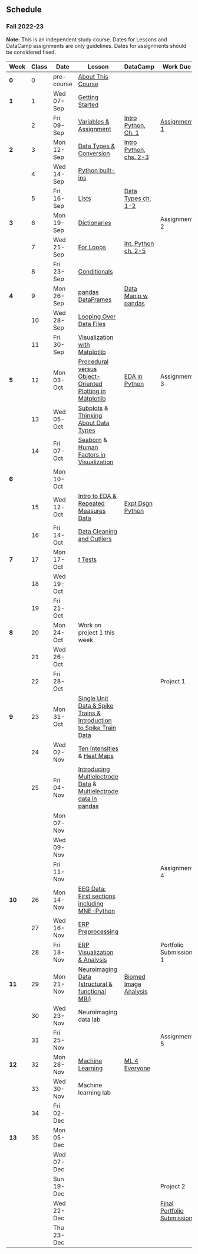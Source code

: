 ## Schedule
### Fall 2022-23

**Note:** This is an independent study course. Dates for Lessons and DataCamp assignments are only guidelines. Dates for assignments should be considered fixed.

| Week   | Class | Date       | Lesson                                                                                                                                                                                                  | DataCamp                                                                                       | Work Due                                                                                                          |
|--------|-------|------------|---------------------------------------------------------------------------------------------------------------------------------------------------------------------------------------------------------|------------------------------------------------------------------------------------------------|-------------------------------------------------------------------------------------------------------------------|
| **0**  | 0     | pre-course | [About This Course](https://neuraldatascience.io/1/why.html)                                                                                                                                            |                                                                                                |                                                                                                                   |
| **1**  | 1     | Wed 07-Sep | [Getting Started](https://neuraldatascience.io/2/learning_objectives.html)                                                                                                                              |                                                                                                |                                                                                                                   |
|        | 2     | Fri 09-Sep | [Variables & Assignment](https://neuraldatascience.io/3/variables-and-assignment.html)                                                                                                                  | [Intro Python, Ch. 1](https://learn.datacamp.com/courses/intro-to-python-for-data-science)     | [Assignment 1](https://dalpsychneuro.github.io/NESC_3505/Assignments/Assignment_1/Assignment_1)                   |
| **2**  | 3     | Mon 12-Sep | [Data Types & Conversion](https://neuraldatascience.io/3/types-conversion.html)                                                                                                                         | [Intro Python, chs. 2-3](https://learn.datacamp.com/courses/intro-to-python-for-data-science)  |                                                                                                                   |
|        | 4     | Wed 14-Sep | [Python built-ins](https://neuraldatascience.io/3/built-in.html)                                                                                                                                        |                                                                                                |                                                                                                                   |
|        | 5     | Fri 16-Sep | [Lists](https://neuraldatascience.io/3/lists.html)                                                                                                                                                      | [Data Types ch. 1-2](https://learn.datacamp.com/courses/data-types-for-data-science-in-python) |                                                                                                                   |
| **3**  | 6     | Mon 19-Sep | [Dictionaries](https://neuraldatascience.io/3/dictionaries.html)                                                                                                                                        |                                                                                                | Assignment 2                                                                                                      |
|        | 7     | Wed 21-Sep | [For Loops](https://neuraldatascience.io/3/for-loops.html)                                                                                                                                              | [Int. Python ch. 2-5](https://learn.datacamp.com/courses/intermediate-python)                  |                                                                                                                   |
|        | 8     | Fri 23-Sep | [Conditionals](https://neuraldatascience.io/3/conditionals.html)                                                                                                                                        |                                                                                                |                                                                                                                   |
| **4**  | 9     | Mon 26-Sep | [pandas DataFrames](https://neuraldatascience.io/3/pandas-dataframes.html)                                                                                                                              | [Data Manip w pandas](https://learn.datacamp.com/courses/data-manipulation-with-pandas)        |                                                                                                                   |
|        | 10    | Wed 28-Sep | [Looping Over Data Files](https://neuraldatascience.io/3/looping-data-files.html)                                                                                                                       |                                                                                                |                                                                                                                   |
|        | 11    | Fri 30-Sep | [Visualization with Matplotlib](https://neuraldatascience.io/visualization/plotting.html)                                                                                                               |                                                                                                |                                                                                                                   |
| **5**  | 12    | Mon 03-Oct | [Procedural versus Object-Oriented Plotting in Matplotlib](https://neuraldatascience.io/visualization/proc_vs_oo.html)                                                                                  | [EDA in Python](https://learn.datacamp.com/courses/exploratory-data-analysis-in-python)        | Assignment 3                                                                                                      |
|        | 13    | Wed 05-Oct |  [Subplots](https://neuraldatascience.io/visualization/subplots.html) & [Thinking About Data Types](https://neuraldatascience.io/visualization/plotting_types.html)                                     |                                                                                                |                                                                                                                   |
|        | 14    | Fri 07-Oct |  [Seaborn](https://neuraldatascience.io/visualization/seaborn.html) & [Human Factors in Visualization](https://neuraldatascience.io/visualization/human_factors.html)                                   |                                                                                                |                                                                                                                   |
| **6**  |       | Mon 10-Oct |                                                                                                                                                                                                         |                                                                                                |                                                                                                                   |
|        | 15    | Wed 12-Oct | [Intro to EDA & Repeated Measures Data](https://neuraldatascience.io/eda/introduction.html)                                                                                                             | [Expt Dsgn Python](https://learn.datacamp.com/courses/experimental-design-in-python)           |                                                                                                                   |
|        | 16    | Fri 14-Oct | [Data Cleaning and Outliers](https://neuraldatascience.io/eda/data_cleaning.html)                                                                                                                       |                                                                                                |                                                                                                                   |
| **7**  | 17    | Mon 17-Oct | [*t* Tests](https://neuraldatascience.io/eda/ttests.html)                                                                                                                                               |                                                                                                |                                                                                                                   |
|        | 18    | Wed 19-Oct |                                                                                                                                                                                                         |                                                                                                |                                                                                                                   |
|        | 19    | Fri 21-Oct |                                                                                                                                                                                                         |                                                                                                |                                                                                                                   |
| **8**  | 20    | Mon 24-Oct | Work on project 1 this week                                                                                                                                                                             |                                                                                                |                                                                                                                   |
|        | 21    | Wed 26-Oct |                                                                                                                                                                                                         |                                                                                                |                                                                                                                   |
|        | 22    | Fri 28-Oct |                                                                                                                                                                                                         |                                                                                                | Project 1                                                                                                         |
| **9**  | 23    | Mon 31-Oct | [Single Unit Data & Spike Trains & Introduction to Spike Train Data](https://neuraldatascience.io/single_unit/introduction.html)                                                                        |                                                                                                |                                                                                                                   |
|        | 24    | Wed 02-Nov | [Ten Intensities](https://neuraldatascience.io/single_unit/ten_intensities.html#) & [Heat Maps](https://neuraldatascience.io/single_unit/heat_maps.html)                                                |                                                                                                |                                                                                                                   |
|        | 25    | Fri 04-Nov | [Introducing Multielectrode Data](https://neuraldatascience.io/single_unit/intro_multielec_data.html) & [Multielectrode data in pandas](https://neuraldatascience.io/single_unit/pandas_multielec.html) |                                                                                                |                                                                                                                   |
|        |       | Mon 07-Nov |                                                                                                                                                                                                         |                                                                                                |                                                                                                                   |
|        |       | Wed 09-Nov |                                                                                                                                                                                                         |                                                                                                |                                                                                                                   |
|        |       | Fri 11-Nov |                                                                                                                                                                                                         |                                                                                                | Assignment 4                                                                                                      |
| **10** | 26    | Mon 14-Nov | [EEG Data: First sections including MNE-Python](https://neuraldatascience.io/eeg/introduction.html)                                                                                                     |                                                                                                |                                                                                                                   |
|        | 27    | Wed 16-Nov | [ERP Preprocessing](https://neuraldatascience.io/eeg/erp_preprocessing)                                                                                                                                 |                                                                                                |                                                                                                                   |
|        | 28    | Fri 18-Nov | [ERP Visualization & Analysis](https://neuraldatascience.io/eeg/erp_vis_analysis)                                                                                                                       |                                                                                                | Portfolio Submission 1                                                                                            |
| **11** | 29    | Mon 21-Nov | [Neuroimaging Data (structural & functional MRI)](https://neuraldatascience.io/mri/introduction.html)                                                                                                   | [Biomed Image Analysis](https://www.datacamp.com/courses/biomedical-image-analysis-in-python)  |                                                                                                                   |
|        | 30    | Wed 23-Nov | Neuroimaging data lab                                                                                                                                                                                   |                                                                                                |                                                                                                                   |
|        | 31    | Fri 25-Nov |                                                                                                                                                                                                         |                                                                                                | Assignment 5                                                                                                      |
| **12** | 32    | Mon 28-Nov | [Machine Learning](https://neuraldatascience.io/machine_learning/introduction.html)                                                                                                                     | [ML 4 Everyone](https://learn.datacamp.com/courses/machine-learning-for-everyone)              |                                                                                                                   |
|        | 33    | Wed 30-Nov | Machine learning lab                                                                                                                                                                                    |                                                                                                |                                                                                                                   |
|        | 34    | Fri 02-Dec |                                                                                                                                                                                                         |                                                                                                |                                                                                                                   |
| **13** | 35    | Mon 05-Dec |                                                                                                                                                                                                         |                                                                                                |                                                                                                                   |
|        |       | Wed 07-Dec |                                                                                                                                                                                                         |                                                                                                |                                                                                                                   |
|        |       | Sun 19-Dec |                                                                                                                                                                                                         |                                                                                                | Project 2                                                                                                         |
|        |       | Wed 22-Dec |                                                                                                                                                                                                         |                                                                                                | [Final Portfolio Submission](https://dalpsychneuro.github.io/NESC_3505/rubrics#portfolio-final-submission-rubric) |
|        |       | Thu 23-Dec |                                                                                                                                                                                                         |                                                                                                |                                                                                                                   |
